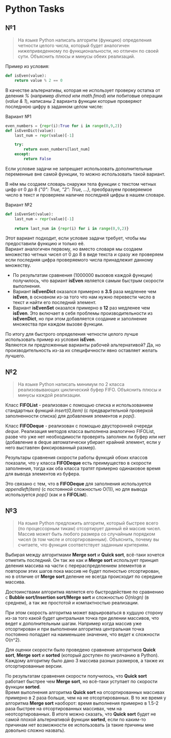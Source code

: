 # Python Tasks

## №1
> На языке Python написать алгоритм (функцию) определения четности целого числа, который будет аналогичен нижеприведенному по функциональности, но отличен по своей сути. Объяснить плюсы и минусы обеих реализаций.

Пример из условия:
```Python
def isEven(value):
    return value % 2 == 0
```

В качестве альтернативы, которая не использует проверку остатка от деления *%* (например *divmod* или *math.fmod*) или побитовые операции (*value & 1*), написаны 2 варианта функции которые проверяют последнюю цифру в заданном целом числе:

Вариант №1
```Python
even_numbers = {repr(i):True for i in range(0,9,2)}
def isEvenDict(value):
    last_num = repr(value)[-1]

    try:
        return even_numbers[last_num]
    except:
        return False
```
Если условие задачи не запрещает использовать дополнительные переменные вне самой функции, то можно использовать такой вариант.

В нём мы создаем словарь снаружи тела функции с текстом четных цифр от 0 до 8 *{"0": True, "2": True, ...}*, преобразуем проверяемое число в текст и проверяем наличие последней цифры в нашем словаре. 

Вариант №2
```Python
def isEvenSet(value):
    last_num = repr(value)[-1]
    
    return last_num in {repr(i) for i in range(0,9,2)}
```
Этот вариант подходит, если условие задачи требует, чтобы мы предоставили функцию и только её.<br/>Вариант аналогичен первому, но вместо словаря мы создаем множество четных чисел от 0 до 8 в виде текста и сразу же проверяем если последняя цифра проверяемого числа принадлежит данному множеству.

- По результатам сравнения (1000000 вызовов каждой функции) получилось, что вариант **isEven** является самым быстрым скорости выполнения.
- Вариант **isEvenDict** оказался примерно в **3.5** раза медленее чем **isEven**, в основном из-за того что нам нужно перевести число в текст и найти его последний элемент.
- Вариант **isEvenSet** оказался примерно в **12** раз медленее чем **isEven**. Это включает в себя проблемы производительности из **isEvenDict**, но при этом добавляется создание и заполнение множества при каждом вызове функции.

По итогу для быстрого определения четности целого лучше использовать пример из условия **isEven**.<br/>Являются ли предложенные варианты рабочей альтернативой? Да, но производительность из-за их специфичности явно оставляет желать лучшего.

## №2
> На языке Python написать минимум по 2 класса реализовывающих циклический буфер FIFO. Объяснить плюсы и минусы каждой реализации.

Класс **FIFOList** - реализован с помощью списка и использованием стандартных функций *insert(0,item)* (с предварительной проверкой заполненности списка) для добавления элементов и *pop()*.

Класс **FIFODeque** - реализован с помощью двусторонней очереди *deque*. Реализация методов класса выполнена аналогично FIFOList, разве что уже нет необходимости проверять заполнен ли буфер или нет (добавление в deque автоматически убирает крайний элемент, если у него выставлен фиксированный размер).

Результары сравнения скорости работы функций обоих классов показали, что у класса **FIFODeque** есть преимущество в скорости заполнения, тогда как оба класса тратят примерно одинаковое время для вывода элементов из буфера.

Это связано с тем, что в **FIFODeque** для заполнения используется *appendleft(item)* (с постоянной сложностью O(1)), но для вывода используется *pop()* (как и в **FIFOList**).

## №3
> На языке Python предложить алгоритм, который быстрее всего (по процессорным тикам) отсортирует данный ей массив чисел. Массив может быть любого размера со случайным порядком чисел (в том числе и отсортированным). Объяснить, почему вы считаете, что функция соответствует заданным критериям.

Выбирая между алгоритмами **Merge sort** и **Quick sort**, всё-таки хочется отметить последний. Он так же как и **Merge sort** использует принцип деления массива на части с перераспределением элементов и повтором этих шагов пока массив не будет полностью отсортирован, но в отличие от **Merge sort** деление не всегда происходит по середине массива.

Достоинствами алгоритма является его быстродействие по сравнению с **Bubble sort/Insertion sort/Merge sort** и сложностью *O(nlogn)* (в среднем), а так же простотой и компактностью реализации.

При этом скорость алгоритма может варьироваться в худшую сторону из-за того какой будет центральная точка при делении массивов, что ведет к дополнительным шагам. Например когда массив уже отсортирован и при выполнении алгоритма центральная точка постоянно попадает на наименьшее значение, что ведет к сложности O(n^2).

Для оценки скорости было проведено сравнение алгоритмов **Quick sort**, **Merge sort** и **sorted** (который доступен по умолчанию в Python).
<br/>Каждому алгоритму было дано 3 массива разных размеров, а также их отсортированные версии.

По результатам сравнения скорости получилось, что **Quick sort** работает быстрее чем **Merge sort**, но всё-таки уступает по скорости функции **sorted**.<br/>Время выполнения алгоритма **Quick sort** на отсортированных массивах примерно в 2 раза больше, чем на не отсортированных. В то же время у алгоритма **Merge sort** наоборот: время выполнения примерно в 1.5-2 раза быстрее на отсортированных массивах, чем на неотсортированных. В итоге можно сказать, что **Quick sort** будет не самой плохой альтернативой функции **sorted**, если по каким-то причинам нет возможности ее использовать (а такие причины мне довольно сложно назвать).



